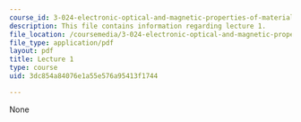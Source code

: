 ```yaml
---
course_id: 3-024-electronic-optical-and-magnetic-properties-of-materials-spring-2013
description: This file contains information regarding lecture 1.
file_location: /coursemedia/3-024-electronic-optical-and-magnetic-properties-of-materials-spring-2013/3dc854a84076e1a55e576a95413f1744_MIT3_024S13_2012lec1.pdf
file_type: application/pdf
layout: pdf
title: Lecture 1
type: course
uid: 3dc854a84076e1a55e576a95413f1744

---
```

None